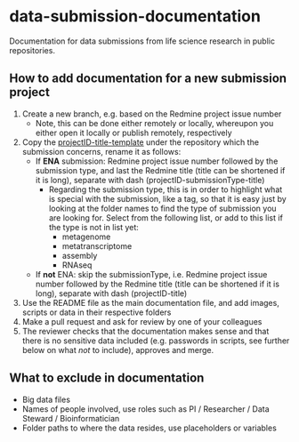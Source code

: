 # data-submission-documentation
Documentation for data submissions from life science research in public repositories.

## How to add documentation for a new submission project

1. Create a new branch, e.g. based on the Redmine project issue number
   * Note, this can be done either remotely or locally, whereupon you either open it locally or publish remotely, respectively
3. Copy the [projectID-title-template](./projectID-title-template) under the repository which the submission concerns, rename it as follows:
   * If **ENA** submission: Redmine project issue number followed by the submission type, and last the Redmine title (title can be shortened if it is long), separate with dash (projectID-submissionType-title)  
      * Regarding the submission type, this is in order to highlight what is special with the submission, like a tag, so that it is easy just by looking at the folder names to find the type of submission you are looking for. Select from the following list, or add to this list if the type is not in list yet:
         * metagenome
         * metatranscriptome
         * assembly
         * RNAseq
   * If **not** ENA: skip the submissionType, i.e. Redmine project issue number followed by the Redmine title (title can be shortened if it is long), separate with dash (projectID-title)
5. Use the README file as the main documentation file, and add images, scripts or data in their respective folders
6. Make a pull request and ask for review by one of your colleagues
7. The reviewer checks that the documentation makes sense and that there is no sensitive data included (e.g. passwords in scripts, see further below on what *not* to include), approves and merge. 

## What to exclude in documentation   <!-- could be phrased better -->

* Big data files
* Names of people involved, use roles such as PI / Researcher / Data Steward / Bioinformatician
* Folder paths to where the data resides, use placeholders or variables

